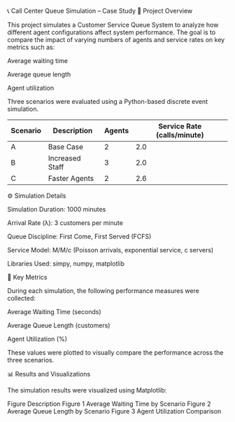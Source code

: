 📞 Call Center Queue Simulation – Case Study
🎯 Project Overview

This project simulates a Customer Service Queue System to analyze how different agent configurations affect system performance.
The goal is to compare the impact of varying numbers of agents and service rates on key metrics such as:

Average waiting time

Average queue length

Agent utilization

Three scenarios were evaluated using a Python-based discrete event simulation.

| Scenario | Description     | Agents | Service Rate (calls/minute) |
| -------- | --------------- | ------ | --------------------------- |
| A        | Base Case       | 2      | 2.0                         |
| B        | Increased Staff | 3      | 2.0                         |
| C        | Faster Agents   | 2      | 2.6                         |

⚙️ Simulation Details

Simulation Duration: 1000 minutes

Arrival Rate (λ): 3 customers per minute

Queue Discipline: First Come, First Served (FCFS)

Service Model: M/M/c (Poisson arrivals, exponential service, c servers)

Libraries Used: simpy, numpy, matplotlib

🧠 Key Metrics

During each simulation, the following performance measures were collected:

Average Waiting Time (seconds)

Average Queue Length (customers)

Agent Utilization (%)

These values were plotted to visually compare the performance across the three scenarios.

📊 Results and Visualizations

The simulation results were visualized using Matplotlib:

Figure	Description
Figure 1	Average Waiting Time by Scenario
Figure 2	Average Queue Length by Scenario
Figure 3	Agent Utilization Comparison
